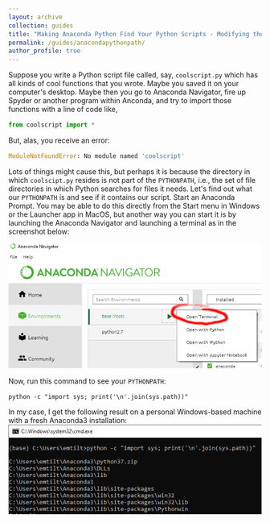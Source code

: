 ```yaml
---
layout: archive
collection: guides
title: "Making Anaconda Python Find Your Python Scripts - Modifying the PYTHONPATH"
permalink: /guides/anacondapythonpath/
author_profile: true
---
```


Suppose you write a Python script file called, say, `coolscript.py` which has all kinds of cool functions that you wrote. Maybe you saved it on your computer's desktop. Maybe then you go to Anaconda Navigator, fire up Spyder or another program within Anconda, and try to import those functions with a line of code like, 
```python
from coolscript import *
```
But, alas, you receive an error:
```python
ModuleNotFoundError: No module named 'coolscript'
```
Lots of things might cause this, but perhaps it is because the directory in which `coolscipt.py` resides is not part of the `PYTHONPATH`, i.e., the set of file directories in which Python searches for files it needs. Let's find out what our `PYTHONPATH` is and see if it contains our script. Start an Anaconda Prompt. You may be able to do this directly from the Start menu in Windows or the Launcher app in MacOS, but another way you can start it is by launching the Anaconda Navigator and launching a terminal as in the screenshot below:

![open terminal](/images/anacondapythonpath-openterminal.png "open terminal")

Now, run this command to see your `PYTHONPATH`:
```
python -c "import sys; print('\n'.join(sys.path))"
```
In my case, I get the following result on a personal Windows-based machine with a fresh Anaconda3 installation:
![pyhtonpath](/images/anacondapythonpath-findpath.png "pythonpath")

